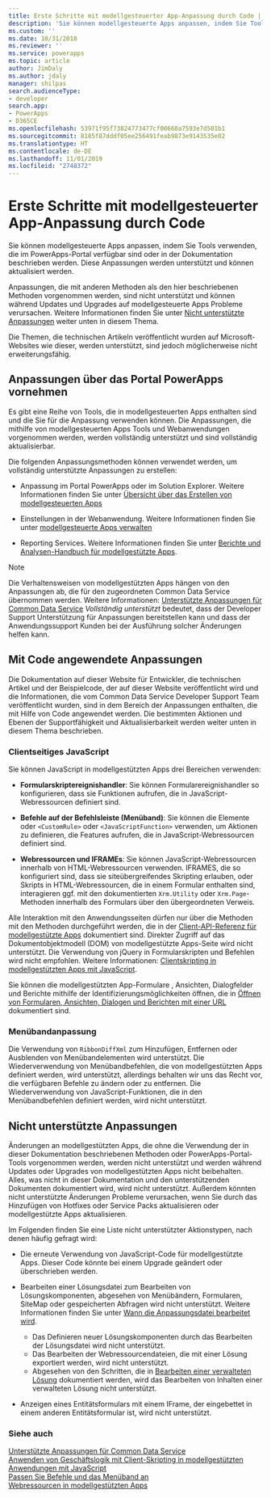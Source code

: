```yaml
---
title: Erste Schritte mit modellgesteuerter App-Anpassung durch Code | Microsoft Docs
description: 'Sie können modellgesteuerte Apps anpassen, indem Sie Tools verwenden, die im PowerApps-Portal verfügbar sind oder in der Dokumentation beschrieben werden. '
ms.custom: ''
ms.date: 10/31/2018
ms.reviewer: ''
ms.service: powerapps
ms.topic: article
author: JimDaly
ms.author: jdaly
manager: shilpas
search.audienceType:
- developer
search.app:
- PowerApps
- D365CE
ms.openlocfilehash: 53971f95f73824773477cf00660a7593e7d501b1
ms.sourcegitcommit: 8185f87dddf05ee256491feab9873e9143535e02
ms.translationtype: HT
ms.contentlocale: de-DE
ms.lasthandoff: 11/01/2019
ms.locfileid: "2748372"
---
```

# <a name="get-started-with-model-driven-apps-customization-using-code"></a>Erste Schritte mit modellgesteuerter App-Anpassung durch Code

<!-- https://docs.microsoft.com/dynamics365/customer-engagement/developer/supported-extensions
Split to just include MDA issues
 -->

Sie können modellgesteuerte Apps anpassen, indem Sie Tools verwenden, die im PowerApps-Portal verfügbar sind oder in der Dokumentation beschrieben werden. Diese Anpassungen werden unterstützt und können aktualisiert werden.

Anpassungen, die mit anderen Methoden als den hier beschriebenen Methoden vorgenommen werden, sind nicht unterstützt und können während Updates und Upgrades auf modellgesteuerte Apps Probleme verursachen. Weitere Informationen finden Sie unter [Nicht unterstützte Anpassungen](#unsupported-customizations) weiter unten in diesem Thema.

Die Themen, die technischen Artikeln veröffentlicht wurden auf Microsoft-Websites wie dieser, werden unterstützt, sind jedoch möglicherweise nicht erweiterungsfähig.


## <a name="customizations-using-powerapps-portal"></a>Anpassungen über das Portal PowerApps vornehmen

Es gibt eine Reihe von Tools, die in modellgesteuerten Apps enthalten sind und die Sie für die Anpassung verwenden können. Die Anpassungen, die mithilfe von modellgesteuerten Apps Tools und Webanwendungen vorgenommen werden, werden vollständig unterstützt und sind vollständig aktualisierbar.

Die folgenden Anpassungsmethoden können verwendet werden, um vollständig unterstützte Anpassungen zu erstellen:

- Anpassung im Portal PowerApps oder im Solution Explorer. Weitere Informationen finden Sie unter [Übersicht über das Erstellen von modellgesteuerten Apps](../../maker/model-driven-apps/model-driven-app-overview.md)

- Einstellungen in der Webanwendung. Weitere Informationen finden Sie unter [modellgesteuerte Apps verwalten](/dynamics365/customer-engagement/admin/admin-guide)

- Reporting Services. Weitere Informationen finden Sie unter [Berichte und Analysen-Handbuch für modellgestützte Apps](/dynamics365/customer-engagement/analytics/reporting-analytics-with-dynamics-365).

> [!NOTE]
> Die Verhaltensweisen von modellgestützten Apps hängen von den Anpassungen ab, die für den zugeordneten Common Data Service übernommen werden. Weitere Informationen: [Unterstützte Anpassungen für Common Data Service](../common-data-service/supported-customizations.md)
> *Vollständig unterstützt* bedeutet, dass der Developer Support Unterstützung für Anpassungen bereitstellen kann und dass der Anwendungssupport Kunden bei der Ausführung solcher Änderungen helfen kann.


## <a name="customizations-applied-using-code"></a>Mit Code angewendete Anpassungen

Die Dokumentation auf dieser Website für Entwickler, die technischen Artikel und der Beispielcode, der auf dieser Website veröffentlicht wird und die Informationen, die vom Common Data Service Developer Support Team veröffentlicht wurden, sind in dem Bereich der Anpassungen enthalten, die mit Hilfe von Code angewendet werden. Die bestimmten Aktionen und Ebenen der Supportfähigkeit und Aktualisierbarkeit werden weiter unten in diesem Thema beschrieben.

### <a name="client-side-javascript"></a>Clientseitiges JavaScript

Sie können JavaScript in modellgestützten Apps drei Bereichen verwenden:

- **Formularskriptereignishandler**: Sie können Formularereignishandler so konfigurieren, dass sie Funktionen aufrufen, die in JavaScript-Webressourcen definiert sind.

- **Befehle auf der Befehlsleiste (Menüband)**: Sie können die Elemente oder `<CustomRule>` oder `<JavaScriptFunction>` verwenden, um Aktionen zu definieren, die Features aufrufen, die in JavaScript-Webressourcen definiert sind.

- **Webressourcen und IFRAMEs**: Sie können JavaScript-Webressourcen innerhalb von HTML-Webressourcen verwenden. IFRAMES, die so konfiguriert sind, dass sie siteübergreifendes Skripting erlauben, oder Skripts in HTML-Webressourcen, die in einem Formular enthalten sind, interagieren ggf. mit den dokumentierten `Xrm.Utility` oder `Xrm.Page`-Methoden innerhalb des Formulars über den übergeordneten Verweis.

Alle Interaktion mit den Anwendungsseiten dürfen nur über die Methoden mit den Methoden durchgeführt werden, die in der [Client-API-Referenz für modellgestützte Apps](clientapi/reference.md) dokumentiert sind. Direkter Zugriff auf das Dokumentobjektmodell (DOM) von modellgestützte Apps-Seite wird nicht unterstützt. Die Verwendung von jQuery in Formularskripten und Befehlen wird nicht empfohlen. Weitere Informationen: [Clientskripting in modellgestützten Apps mit JavaScript](client-scripting.md).

Sie können die modellgestützten App-Formulare , Ansichten, Dialogfelder und Berichte mithilfe der Identifizierungsmöglichkeiten öffnen, die in [Öffnen von Formularen, Ansichten, Dialogen und Berichten mit einer URL](open-forms-views-dialogs-reports-url.md) dokumentiert sind.

### <a name="ribbon-customization"></a>Menübandanpassung

Die Verwendung von `RibbonDiffXml` zum Hinzufügen, Entfernen oder Ausblenden von Menübandelementen wird unterstützt. Die Wiederverwendung von Menübandbefehlen, die von modellgestützten Apps definiert werden, wird unterstützt, allerdings behalten wir uns das Recht vor, die verfügbaren Befehle zu ändern oder zu entfernen. Die Wiederverwendung von JavaScript-Funktionen, die in den Menübandbefehlen definiert werden, wird nicht unterstützt.

## <a name="unsupported-customizations"></a>Nicht unterstützte Anpassungen

Änderungen an modellgestützten Apps, die ohne die Verwendung der in dieser Dokumentation beschriebenen Methoden oder PowerApps-Portal-Tools vorgenommen werden, werden nicht unterstützt und werden während Updates oder Upgrades von modellgestützten Apps nicht beibehalten. Alles, was nicht in dieser Dokumentation und den unterstützenden Dokumenten dokumentiert wird, wird nicht unterstützt. Außerdem könnten nicht unterstützte Änderungen Probleme verursachen, wenn Sie durch das Hinzufügen von Hotfixes oder Service Packs aktualisieren oder modellgestützte Apps aktualisieren.

Im Folgenden finden Sie eine Liste nicht unterstützter Aktionstypen, nach denen häufig gefragt wird: 

- Die erneute Verwendung von JavaScript-Code für modellgestützte Apps. Dieser Code könnte bei einem Upgrade geändert oder überschrieben werden.
- Bearbeiten einer Lösungsdatei zum Bearbeiten von Lösungskomponenten, abgesehen von Menübändern, Formularen, SiteMap oder gespeicherten Abfragen wird nicht unterstützt. Weitere Informationen finden Sie unter [Wann die Anpassungsdatei bearbeitet wird](when-edit-customization-file.md).
    - Das Definieren neuer Lösungskomponenten durch das Bearbeiten der Lösungsdatei wird nicht unterstützt. 
    - Das Bearbeiten der Webressourcendateien, die mit einer Lösung exportiert werden, wird nicht unterstützt. 
    - Abgesehen von den Schritten, die in [Bearbeiten einer verwalteten Lösung](../common-data-service/maintain-managed-solutions.md) dokumentiert werden, wird das Bearbeiten von Inhalten einer verwalteten Lösung nicht unterstützt.

- Anzeigen eines Entitätsformulars mit einem IFrame, der eingebettet in einem anderen Entitätsformular ist, wird nicht unterstützt.

### <a name="see-also"></a>Siehe auch

[Unterstützte Anpassungen für Common Data Service](../common-data-service/supported-customizations.md)<br/>
[Anwenden von Geschäftslogik mit Client-Skripting in modellgestützten Anwendungen mit JavaScript](client-scripting.md)<br/>
[Passen Sie Befehle und das Menüband an](customize-commands-ribbon.md)<br/>
[Webressourcen in modellgestützten Apps](web-resources.md)
